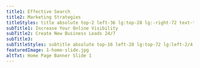 ```yaml
---
title1: Effective Search
title2: Marketing Strategies
titleStyles: title absolute top-2 left-36 lg:top-28 lg:-right-72 text-themeBlue-600 text-base lg:text-7xl font-LatoBold text-center
subTitle1: Increase Your Online Visibility
subTitle2: Create New Business Leads 24/7
subTitle3: 
subTitleStyles: subtitle absolute top-16 left-28 lg:top-72 lg:left-2/4 text-themeOrange-400 text-sm lg:text-4xl font-LatoLight text-center 
featuredImage: 1-home-slide.jpg
altTxt: Home Page Banner Slide 1
---
```

